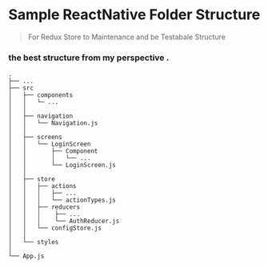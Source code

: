 Sample ReactNative Folder Structure
===================================

> For Redux Store to Maintenance and be Testabale Structure

### the best structure from my perspective .

    .
    ├── ...
    ├── src                    
    │   ├── components  
    │   │   └─ ...      
    │   │   
    │   ├── navigation  
    │   │   └── Navigation.js      
    │   │   
    │   ├── screens         
    │   │   └── LoginScreen     
    │   │       ├── Component     
    │   │       │   └── ...     
    │   │       └── LoginScreen.js     
    │   │   
    │   ├── store        
    │   │   ├── actions     
    │   │   │   ├── ...
    │   │   │   └── actionTypes.js     
    │   │   ├── reducers     
    │   │   │    ├── ...
    │   │   │    └── AuthReducer.js     
    │   │   └── configStore.js      
    │   │   
    │   └── styles     
    │
    └── App.js